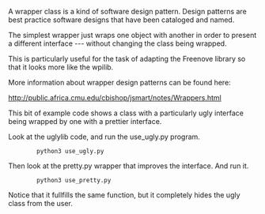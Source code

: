 A wrapper class is a kind of software design pattern.
Design patterns are best practice software designs that have been cataloged and named.

The simplest wrapper just wraps one object with another in order to present a different interface --- without changing the class being wrapped.

This is particularly useful for the task of adapting
the Freenove library so that it looks more like the wpilib.

More information about wrapper design patterns can be found
here:

http://public.africa.cmu.edu/cbishop/jsmart/notes/Wrappers.html

This bit of example code shows a class with a particularly ugly interface being wrapped by one with a prettier interface.


Look at the uglylib code, and run the
use_ugly.py program.

            python3 use_ugly.py


Then look at the pretty.py wrapper that improves the
interface.    And run it.

            python3 use_pretty.py

Notice that it fullfills the same function, but
it completely hides the ugly class from the user.
